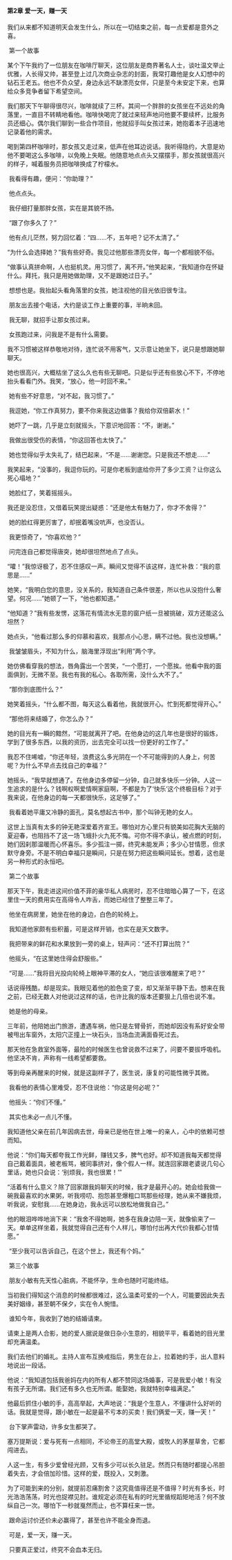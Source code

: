   ####  **第2章** 爱一天，赚一天

​	我们从来都不知道明天会发生什么，所以在一切结束之前，每一点爱都是意外之喜。 

​    第一个故事 

​    某个下午我约了一位朋友在咖啡厅聊天，这位朋友是商界著名人士，谈吐温文举止优雅，人长得又帅，甚至登上过几次商业杂志的封面，我常打趣他是女人幻想中的钻石王老五。他也不负众望，身边永远不缺漂亮女伴，只是至今未安定下来，也算给众多竞争者留下希望空间。 

​    我们那天下午聊得很尽兴，咖啡就续了三杯。其间一个胖胖的女孩坐在不远处的角落里，一直目不转睛地看他。咖啡快喝完了就过来轻声地问他要不要续杯，比服务员还细心。偶尔我们聊到一些合作项目，他就招手叫女孩过来，她抱着本子迅速地记录着他的需求。 

​    喝到第四杯咖啡时，那女孩又走过来，低声在他耳边说话。我听得隐约，大意是劝他不要喝这么多咖啡，以免晚上失眠。他随意地点点头又摆摆手，那女孩就很高兴的样子，喊着服务员把咖啡换成了柠檬水。 

​    我看得有趣，便问：“你助理？” 

​    他点点头。 

​    我仔细打量那胖女孩，实在是其貌不扬。 

​    “跟了你多久了？” 

​    他有点儿茫然，努力回忆着：“四……不，五年吧？记不太清了。” 

​    “为什么会选择她？”我有些好奇。我见过他那些漂亮女伴，每一个都相貌不俗。 

​    “做事认真拼命啊，人也挺机灵。用习惯了，离不开。”他笑起来，“我知道你在怀疑什么。拜托，我只是用她做助理，又不是跟她过日子。” 

​    想想也是。我抬起头看角落里的女孩，她注视他的目光依旧很专注。 

​    朋友出去接个电话，大约是谈工作上重要的事，半晌未回。 

​    我无聊，就招手让那女孩过来。 

​    女孩跑过来，问我是不是有什么需要。 

​    我不习惯被这样恭敬地对待，连忙说不用客气，又示意让她坐下，说只是想跟她聊聊天。 

​    她也很高兴，大概枯坐了这么久也有些无聊吧。只是似乎还有些放心不下，不停地抬头看看门外。我笑，“放心，他一时回不来。” 

​    她有些不好意思，“对不起，我习惯了。” 

​    我逗她，“你工作真努力，要不你来我这边做事？我给你双倍薪水！” 

​    她吓了一跳，几乎是立刻就摇头，下意识地回答：“不，谢谢。” 

​    我做出很受伤的表情，“你这回答也太快了。” 

​    她也觉得似乎太失礼了，结巴起来，“不是……谢谢您。只是我还不想走……” 

​    我笑起来，“没事的，我逗你玩的。可是你老板到底给你开了多少工资？让你这么死心塌地？” 

​    她脸红了，笑着摇摇头。 

​    我还是没忍住，又借着玩笑提出疑惑：“还是他太有魅力了，你才不舍得？”

​    她的脸红得更厉害了，却抿着嘴没吭声，也没否认。 

​    我更惊奇了，“你喜欢他？” 

​    问完连自己都觉得唐突，她却很坦然地点了点头。 

​    “嚯！”我惊讶极了，忍不住感叹一声。瞬间又觉得不该这样，连忙补救：“我的意思是……” 

​    她笑，“我明白您的意思，没关系的，我知道自己条件很差，所以也从没抱什么奢望。何况……”她顿了一下，“他也都知道。” 

​    “他知道？”我有些发愣，这落花有情流水无意的窗户纸一旦被挑破，双方还能这么坦然？ 

​    她点头，“他看过那么多的仰慕和喜欢，我那点小心思，瞒不过他。我也没想瞒。” 

​    我皱皱眉头，不知为什么，脑海里浮现出“利用”两个字。 

​    她仿佛看穿我的想法，唇角露出一个苦笑，“一个愿打，一个愿挨。他看中我的面面俱到，无微不至。我也有我的私心。各取所需，没什么大不了。” 

​    “那你到底图什么？” 

​    她笑着摇头，“什么都不图，每天这么看着他，我就很开心。忙到死都觉得开心。” 

​    “那他将来结婚了，你怎么办？” 

​    她的目光有一瞬的黯然，“可能就离开了吧。在他身边的这几年也是很好的锻炼，学到了很多东西，以我的资历，出去完全可以找一份更好的工作了。” 

​    我忍不住唏嘘，“你还年轻，浪费这么多光阴在一个不可能得到的人身上，何苦呢？为什么不早点去找自己的幸福？” 

​    她摇头，“我早就想通了。在他身边多停留一分钟，自己就多快乐一分钟。人这一生追求的是什么？钱啊权啊爱情啊家庭啊，不都是为了‘快乐’这个终极目标？对于我来说，在他身边的每一天都很快乐，这足够了。” 

​    我看着她平庸又冷静的面孔，莫名想起古书中，那个叫钟无艳的女人。 

​    这世上当真有太多的钟无艳深爱着齐宣王。哪怕对方心里只有貌美如花胸大无脑的夏迎春，也阻挡不了这一场飞蛾扑火九死不悔。可你不得不承认，被点燃的时刻，她们因刹那温暖而心怀喜乐。多少孤注一掷，终究未能发声；多少心甘情愿，但求默守身旁。不是不明白幸福只是瞬间，只是在努力把这些瞬间延长。想着，这也是另一种形式的永恒吧。 

​    第二个故事 

​    那天下午，我走进这间价值不菲的豪华私人病房时，忍不住暗暗心算了一下，在这里住一天的费用实在高得令人咋舌，而她已经住了整整三年了。 

​    他坐在病房里，她坐在他的身边，白色的轮椅上。 

​    我知道他家颇有些积蓄，可是这样开销，也实在是天文数字。 

​    我把带来的鲜花和水果放到一旁的桌上，轻声问：“还不打算出院？” 

​    他摇头，“在这里她住得会舒服些。” 

​    “可是……”我将目光投向轮椅上眼神平滞的女人，“她应该很难醒来了吧？” 

​    话说得残酷，却是现实。我眼见着他的脸色变了变，却又渐渐平静下去。想来在我之前，已经无数人对他说过这样的话，也许比我的版本还要狠上几倍也说不准。 

​    她是他的母亲。 

​    三年前，他陪她出门旅游，遭遇车祸，他只是左臂骨折，而她却因没有系好安全带被甩出车窗外，太阳穴正撞上一块石头，当场血流满面昏死过去。 

​    那天他在急救室外面等，最险的时候医生也曾说救不过来了，问要不要拔呼吸机。他坚决不肯，声称有一线希望都要救。 

​    等到母亲再醒来的时候，就是这副样子了，医生说，康复的可能性微乎其微。

​    我看他的表情心里难受，忍不住说他：“你这是何必呢？” 

​    他摇头：“你们不懂。” 

​    其实也未必一点儿不懂。 

​    我知道他父亲在前几年因病去世，母亲已是他在世上唯一的亲人，心中的依赖可想而知。 

​    他说：“你们每天都夸我工作光鲜，赚钱又多，脾气也好。却不知道我每天都觉得自己戴着面具，被老板骂，被同事挤对，像个假人一样。就连回家跟老婆说几句心里话，她也只会说：‘别烦我，我也很累！’” 

​    “活着有什么意义？除了回家跟我妈聊天的时候，我才是最开心的。她会给我做一碗我最喜欢的水果粥，听我唠叨、抱怨甚至爆粗口骂那些经理，她从来不嫌我烦，听我说，安慰我……在她身边，我永远可以放松地做我自己。” 

​    他的眼泪哗哗地淌下来：“我舍不得她啊，她多在我身边陪一天，就像偷来了一天。单单这样坐着，我就觉得自己还有个人样儿，哪怕付出再大代价我都心甘情愿。” 

​    “至少我可以告诉自己，在这个世上，我还有个妈。” 

​    第三个故事 

​    朋友小敏有先天性心脏病，不能怀孕，生命也随时可能终结。 

​    当初我们得知这个消息的时候都很难过，这么温柔可爱的一个人，可能要因此失去美好姻缘，甚至朝不保夕，实在令人惋惜。 

​    谁知今年，我收到了她的结婚请柬。 

​    请柬上是两人合影，她的爱人据说是做日杂小生意的，相貌平平，看着她的目光里却充满温柔。 

​    我们去他们的婚礼。主持人宣布互换戒指后，男生在台上，拉着她的手，出人意料地说出一段话。 

​    他说：“我知道包括我爸妈在内的所有人都不赞同这场婚事，可是我爱小敏！有没有孩子无所谓。我们还有多久也无所谓。能娶她，我就特别幸福满足。” 

​    他最后抓住小敏的手，高高举起，大声地说：“我是个生意人，不懂讲什么好听的话。我就是觉得，跟小敏在一起是最不亏本的买卖！我们俩爱一天，赚一天！” 

​    台下掌声雷动，许多女生都哭了。 

​    塞万提斯说：爱与死有一点相同，不论帝王的高堂大殿，或牧人的茅屋草舍，它都闯进去。 

​    人这一生，有多少爱曾经光顾，又有多少可以长久驻足。然而只有随时都提心吊胆着失去，才会倍加珍惜。这样的爱，既投入，又刺激。 

​    为了可能到来的分别，就提前忍痛割舍？这究竟值得还是不值得？时光有多长，时光浩浩荡荡，时光也捉襟见肘。谁规定必须在私有的时光里循规蹈矩地活？何不放纵自己一次。哪怕下一秒就戛然而止，也不算枉来一世。 

​    跟命运讨价还价未必赢得了，甚至也许不能全身而退。 

​    可是，爱一天，赚一天。 

​    只要真正爱过，终究不会血本无归。  